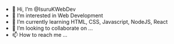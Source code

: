 - 👋 Hi, I’m @IsuruKWebDev
- 👀 I’m interested in Web Development
- 🌱 I’m currently learning HTML, CSS, Javascript, NodeJS, React
- 💞️ I’m looking to collaborate on ...
- 📫 How to reach me ...

<!---
IsuruKWebDev/IsuruKWebDev is a ✨ special ✨ repository because its `README.md` (this file) appears on your GitHub profile.
You can click the Preview link to take a look at your changes.
--->

